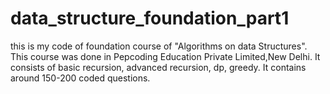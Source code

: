 # data_structure_foundation_part1
this is my code of foundation course of "Algorithms on data Structures".
This course was done in Pepcoding Education Private Limited,New Delhi.
It consists of basic recursion, advanced recursion, dp, greedy.
It contains around 150-200 coded questions.

